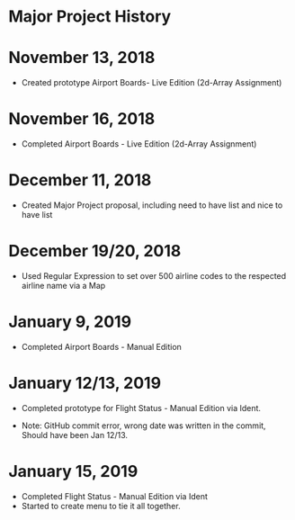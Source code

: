 # Major Project History

# November 13, 2018
 - Created prototype Airport Boards- Live Edition (2d-Array Assignment)

# November 16, 2018
 - Completed Airport Boards - Live Edition (2d-Array Assignment)

# December 11, 2018
 - Created Major Project proposal, including need to have list and nice to have list

# December 19/20, 2018
 - Used Regular Expression to set over 500 airline codes to the respected airline name via a Map

# January 9, 2019
 - Completed Airport Boards - Manual Edition

# January 12/13, 2019
 - Completed prototype for Flight Status - Manual Edition via Ident.
 
 - Note: GitHub commit error, wrong date was written in the commit, Should have been Jan 12/13.

# January 15, 2019
 - Completed Flight Status - Manual Edition via Ident
 - Started to create menu to tie it all together.


 
